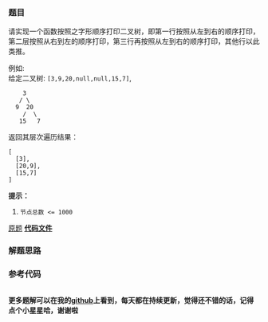 ### 题目
请实现一个函数按照之字形顺序打印二叉树，即第一行按照从左到右的顺序打印，第二层按照从右到左的顺序打印，第三行再按照从左到右的顺序打印，其他行以此类推。



例如:  
给定二叉树: `[3,9,20,null,null,15,7]`,

    
    
        3
       / \
      9  20
        /  \
       15   7
    

返回其层次遍历结果：

    
    
    [
      [3],
      [20,9],
      [15,7]
    ]
    



**提示：**

  1. `节点总数 <= 1000`

[原题](https://leetcode-cn.com/problems/cong-shang-dao-xia-da-yin-er-cha-shu-iii-lcof/)    **[代码文件]()**


### 解题思路




### 参考代码

```go


```




**更多题解可以在我的[github](https://github.com/LZH139/leetcode_Go)上看到，每天都在持续更新，觉得还不错的话，记得点个小星星哈，谢谢啦**
